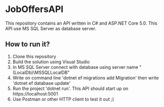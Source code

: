# JobOffersAPI
This repository contains an API written in C# and ASP.NET Core 5.0. This API use MS SQL Server as database server.
## How to run it?
  1. Clone this repository 
  2. Build the solution using Visual Studio 
  3. In MS SQL Server connect with database using server name "(LocalDb)\MSSQLLocalDB"
  4. Write on command line 'dotnet ef migrations add Migration' then write 'dotnet ef database update'
  5. Run the project  'dotnet run'. This API should start up on https://localhost:5001
  6. Use Postman or other HTTP client to test it out ;)
